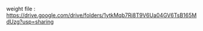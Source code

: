 weight file  :  https://drive.google.com/drive/folders/1ytkMqb7Ri8T9V6Ua04GV6TsB165MdUzg?usp=sharing
